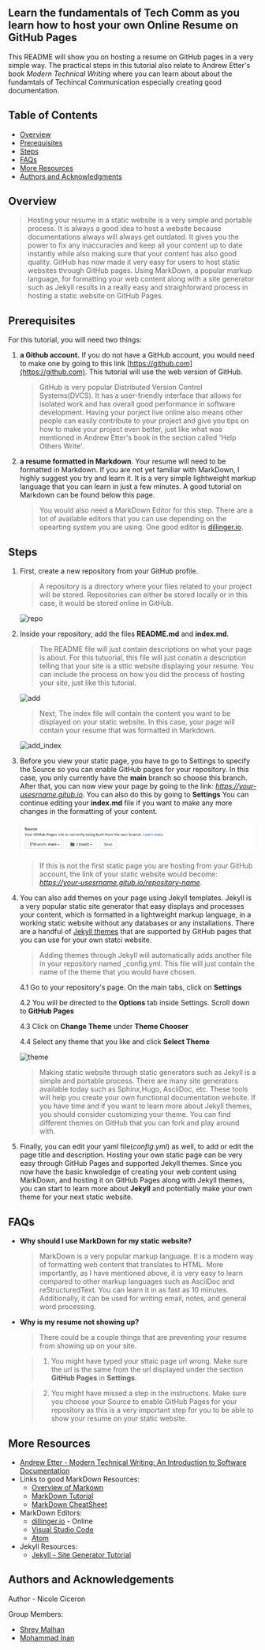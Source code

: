 ## Learn the fundamentals of Tech Comm as you learn how to host your own Online Resume on GitHub Pages

This README will show you on hosting a resume on GitHub pages in a very simple way. The practical steps in this tutorial also relate to Andrew Etter's book _Modern Technical Writing_ where you can learn about about the fundamtals of Techincal Communication especially creating good documentation.  

## Table of Contents
- [Overview](#audience)
- [Prerequisites](#prerequisites)
- [Steps](#instructions)
- [FAQs](#faqs)
- [More Resources](#more-resources)
- [Authors and Acknowledgments](#authors-and-acknowledgments)


## Overview

 > Hosting your resume in a static website is a very simple and portable process. It is always a good idea to host a website because documentations always will always get outdated. It gives you the power to fix any inaccuracies and keep all your content up to date instantly while also making sure that your content has also good quality. GitHub has now made it very easy for users to host static websites through GitHub pages. Using MarkDown, a popular markup language, for formatting your web content along with a site generator such as Jekyll results in a really easy and straighforward process in hosting a static website on GitHub Pages. 

## Prerequisites
For this tutorial, you will need two things: 
1) **a Github account.** If you do not have a GitHub account, you would need to make one by going to this link [https://github.com](https://github.com). This tutorial will use the web version of GitHub. 
    > GitHub is very popular Distributed Version Control Systems(DVCS). It has a user-friendly interface  that allows for isolated work and has overall good performance in software development. Having your porject live online also means other people can easily contribute to your project and give you tips on how to make your project even better, just like what was mentioned in Andrew Etter's book in the section called 'Help Others Write'.
    
2) **a resume formatted in Markdown**. Your resume will need to be formatted in Markdown. If you are not yet familiar with MarkDown, I highly suggest you try and learn it. It is a very simple lightweight markup language that you can learn in just a few minutes. A good tutorial on Markdown can be found below this page. 
    > You would also need a MarkDown Editor for this step. There are a lot of available editors that you can use depending on the opearting system you are using. One good editor is [dillinger.io](https://dillinger.io). 

## Steps

1. First, create a new repository from your GitHub profile. 
    > A repository is a directory where your files related to your project will be stored. Repositories can either be stored locally or in this case, it would be stored online in GitHub.
    
    ![repo](Images/add-repo-shortcut.png)

2. Inside your repository, add the files **README.md** and **index.md**. 
    > The README file will just contain descriptions on what your page is about. For this tutuorial, this file will just conatin a description telling that your site is a sttic website displaying your resume. You can include the process on how you did the process of hosting your site, just like this tutorial. 
    
    ![add](Images/add-two-files.png)    

    > Next, The index file will contain the content you want to be displayed on your static website. In this case, your page will contain your resume that was formatted in Markdown. 

    ![add_index](Images/add-index.gif)

3. Before you view your static page, you have to go to Settings to specify the Source so you can enable GitHub pages for your repository. In this case, you only currently have the **main** branch so choose this branch. After that, you can now view your page by going to the link: _https://your-usesrname.gitub.io_. You can also do this by going to **Settings** You can continue editing your **index.md** file if you want to make any more changes in the formatting of your content.

    ![Source](Images/enable-gh-page.png)
    
    > If this is not the first static page you are hosting from your GitHub account, the link of your static website would become: _https://your-usesrname.gitub.io/repository-name_. 

4. You can also add themes on your page using Jekyll templates. Jekyll is a very popular static site generator that easy displays and processes your content, which is formatted in a lightweight markup language, in a working static website without any databases or any installations. There are a handful of [Jekyll themes](https://pages.github.com/themes/) that are supported by GitHub pages that you can use for your own statci website.

    > Adding themes through Jekyll will automatically adds another file in your repository named _config.yml. This file will just contain the name of the theme that you would have chosen.

    4.1 Go to your repository's page. On the main tabs, click on **Settings**
    
    4.2 You will be directed to the **Options** tab inside Settings. Scroll down to **GitHub Pages**
    
    4.3 Click on **Change Theme** under **Theme Chooser**
    
    4.4 Select any theme that you like and click **Select Theme**
    
    ![theme](Images/select-theme.png)
    
    > Making static website through static generators such as Jekyll is a simple and portable process. There are many site generators available today such as Sphinx,Hugo, AsciiDoc, etc. These tools will help you create your own functional documentation website. If you have time and if you want to learn more about Jekyll themes, you should consider customizing your theme. You can find different themes on GitHub that you can fork and play around with. 

5. Finally, you can edit your yaml file(_config.yml_) as well, to add or edit the page title and description. Hosting your own static page can be very easy through GitHub Pages and supported Jekyll themes. Since you now have the basic knwoledge of creating your web content using MarkDown, and hosting it on GitHub Pages along with Jekyll themes, you can start to learn more about **Jekyll** and potentially make your own theme for your next static website.

## FAQs
- **Why should I use MarkDown for my static website?**
    > MarkDown is a very popular markup language. It is a modern way of formatting web content that translates to HTML. More importantly, as I have mentioned above, it is very easy to learn compared to other markup languages such as AsciiDoc and reStructuredText. You can learn it in as fast as 10 minutes. Additionally, it can be used for writing email, notes, and general word processing.

- **Why is my resume not showing up?**
    > There could be a couple things that are preventing your resume from showing up on your site. 
    
   >    1. You might have typed your sttaic page url wrong. Make sure the url is the same from the url displayed under the section **GitHub Pages** in **Settings**.
   
   >    2. You might have missed a step in the instructions. Make sure you choose your Source to enable GitHub Pages for your repository as this is a very important step for you to be able to show your resume on your static website.

## More Resources
-  [Andrew Etter - Modern Technical Writing: An Introduction to Software Documentation](https://www.amazon.ca/Modern-Technical-Writing-Introduction-Documentation-ebook/dp/B01A2QL9SS)
- Links to good MarkDown Resources:
    - [Overview of Markown](https://www.markdownguide.org/getting-started)
    - [MarkDown Tutorial](https://www.markdowntutorial.com)
    - [MarkDown CheatSheet](https://www.markdownguide.org/cheat-sheet)
- MarkDown Editors:
    - [dillinger.io](https://dillinger.io) - Online
    - [Visual Studio Code](https://code.visualstudio.com/download)
    - [Atom](https://flight-manual.atom.io/getting-started/sections/installing-atom/)
- Jekyll Resources:
    - [Jekyll - Site Generator Tutorial](https://www.youtube.com/playlist?list=PLLAZ4kZ9dFpOPV5C5Ay0pHaa0RJFhcmcB)

## Authors and Acknowledgements
Author - Nicole Ciceron

Group Members:
 - [Shrey Malhan](https://github.com/Shreymalhan1)
 - [Mohammad Inan](https://github.com/inanintesar)


